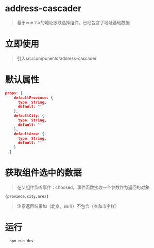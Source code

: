 # address-cascader

> 基于vue 2.x的地址级联选择组件，已经包含了地址基础数据

# 立即使用
> 引入src/components/address-cascader

# 默认属性

``` json
props: {
    defaultProvince: {
      type: String,
      default: ''
    },
    defaultCity: {
      type: String,
      default: ''
    },
    defaultArea: {
      type: String,
      default: ''
    }
  }
```

# 获取组件选中的数据
> 在父组件监听事件：choosed，事件函数接收一个参数作为返回的对象
```
{province,city,area}
```
> 注意返回结果如（北京，四川）不包含（省和市字样）

# 运行

``` Bash
  npm run dev
```
